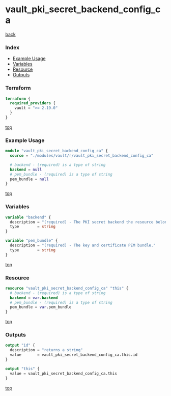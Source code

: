 # vault_pki_secret_backend_config_ca

[back](../vault.md)

### Index

- [Example Usage](#example-usage)
- [Variables](#variables)
- [Resource](#resource)
- [Outputs](#outputs)

### Terraform

```terraform
terraform {
  required_providers {
    vault = ">= 2.19.0"
  }
}
```

[top](#index)

### Example Usage

```terraform
module "vault_pki_secret_backend_config_ca" {
  source = "./modules/vault/r/vault_pki_secret_backend_config_ca"

  # backend - (required) is a type of string
  backend = null
  # pem_bundle - (required) is a type of string
  pem_bundle = null
}
```

[top](#index)

### Variables

```terraform
variable "backend" {
  description = "(required) - The PKI secret backend the resource belongs to."
  type        = string
}

variable "pem_bundle" {
  description = "(required) - The key and certificate PEM bundle."
  type        = string
}
```

[top](#index)

### Resource

```terraform
resource "vault_pki_secret_backend_config_ca" "this" {
  # backend - (required) is a type of string
  backend = var.backend
  # pem_bundle - (required) is a type of string
  pem_bundle = var.pem_bundle
}
```

[top](#index)

### Outputs

```terraform
output "id" {
  description = "returns a string"
  value       = vault_pki_secret_backend_config_ca.this.id
}

output "this" {
  value = vault_pki_secret_backend_config_ca.this
}
```

[top](#index)